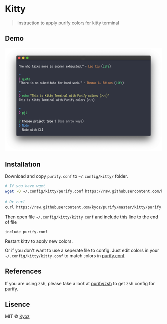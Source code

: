 # Kitty
> Instruction to apply purify colors for kitty terminal

## Demo

<p align="center">
  <img src="../demo/kitty.png" width="900px">
</p>

## Installation

Download and copy `purify.conf` to `~/.config/kitty/` folder.

```sh
# If you have wget
wget -O ~/.config/kitty/purify.conf https://raw.githubusercontent.com/kyoz/purify/master/kitty/purify.conf

# Or curl
curl https://raw.githubusercontent.com/kyoz/purify/master/kitty/purify.conf -o ~/.config/kitty/purify.conf 
```

Then open file `~/.config/kitty/kitty.conf` and include this line to the end of file

```
include purify.conf
```

Restart kitty to apply new colors.

Or if you don't want to use a seperate file to config. Just edit colors in your `~/.config/kitty/kitty.conf` to match colors in [purify.conf](./purify.conf)

## References

If you are using zsh, please take a look at [purify/zsh](https://github.com/kyoz/purify/tree/master/zsh) to get zsh config for purify.

## Lisence
MIT © [Kyoz](mailto:banminkyoz@gmail.com)
